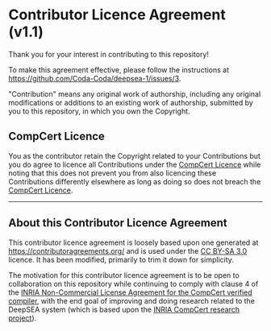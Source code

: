# Contributor Licence Agreement (v1.1)

Thank you for your interest in contributing to this repository!

To make this agreement effective, please follow the instructions at https://github.com/Coda-Coda/deepsea-1/issues/3.

"Contribution" means any original work of authorship, including any original modifications or additions to an existing work of authorship, submitted by you to this repository, in which you own the Copyright.

## CompCert Licence

You as the contributor retain the Copyright related to your Contributions but you do agree to licence all Contributions under the [CompCert Licence](./CompCert-LICENSE.txt) while noting that this does not prevent you from also licencing these Contributions differently elsewhere as long as doing so does not breach the [CompCert Licence](./CompCert-LICENSE.txt).

-----

## About this Contributor Licence Agreement
This contributor licence agreement is loosely based upon one generated at https://contributoragreements.org/ and is used under the [CC BY-SA 3.0](https://creativecommons.org/licenses/by-sa/3.0/) licence. It has been modified, primarily to trim it down for simplicity.

The motivation for this contributor licence agreement is to be open to collaboration on this repository while continuing to comply with clause 4 of the [INRIA Non-Commercial License Agreement for the CompCert verified compiler](./CompCert-LICENSE.txt), with the end goal of improving and doing research related to the DeepSEA system (which is based upon the [INRIA CompCert research project](https://compcert.org)).